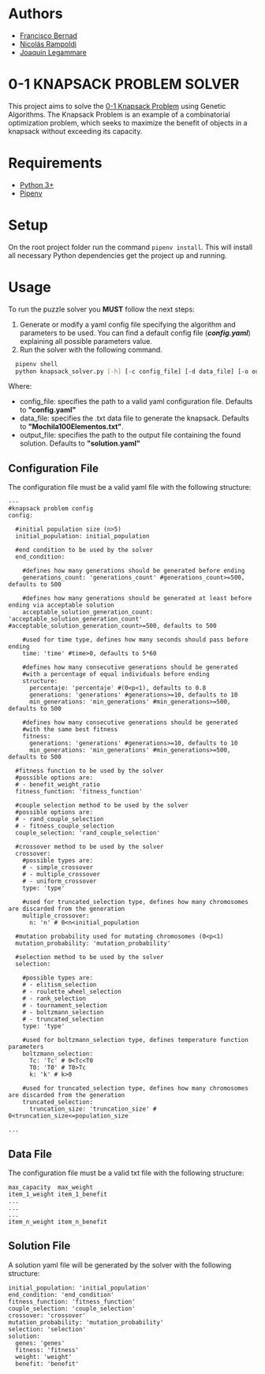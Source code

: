 # Authors

- [Francisco Bernad](https://github.com/FrBernad)
- [Nicolás Rampoldi](https://github.com/NicolasRampoldi)
- [Joaquín Legammare](https://github.com/JoacoLega)

# 0-1 KNAPSACK PROBLEM SOLVER

This project aims to solve the [0-1 Knapsack Problem](https://en.wikipedia.org/wiki/Knapsack_problem) using Genetic
Algorithms. The Knapsack Problem is an example of a combinatorial optimization problem, which seeks to maximize the
benefit of objects in a knapsack without exceeding its capacity.

# Requirements

- [Python 3+](https://www.python.org/downloads/)
- [Pipenv](https://pipenv.pypa.io/en/latest/)

# Setup

On the root project folder run the command `pipenv install`. This will install all necessary Python dependencies get the
project up and running.

# Usage

To run the puzzle solver you **MUST** follow the next steps:

1. Generate or modify a yaml config file specifying the algorithm and parameters to be used. You can find a default
   config file (***config.yaml***) explaining all possible parameters value.
2. Run the solver with the following command.

```bash
  pipenv shell 
  python knapsack_solver.py [-h] [-c config_file] [-d data_file] [-o output_file]
```

Where:

- config_file: specifies the path to a valid yaml configuration file. Defaults to **"config.yaml"**
- data_file: specifies the .txt data file to generate the knapsack. Defaults to  **"Mochila100Elementos.txt"**.
- output_file: specifies the path to the output file containing the found solution. Defaults to **"solution.yaml"**

## Configuration File

The configuration file must be a valid yaml file with the following structure:

```
---
#knapsack problem config
config:

  #initial population size (n>5)
  initial_population: initial_population

  #end condition to be used by the solver
  end_condition:

    #defines how many generations should be generated before ending
    generations_count: 'generations_count' #generations_count>=500, defaults to 500

    #defines how many generations should be generated at least before ending via acceptable solution
    acceptable_solution_generation_count: 'acceptable_solution_generation_count' #acceptable_solution_generation_count>=500, defaults to 500

    #used for time type, defines how many seconds should pass before ending
    time: 'time' #time>0, defaults to 5*60

    #defines how many consecutive generations should be generated
    #with a percentage of equal individuals before ending
    structure:
      percentaje: 'percentaje' #(0<p<1), defaults to 0.8
      generations: 'generations' #generations>=10, defaults to 10
      min_generations: 'min_generations' #min_generations>=500, defaults to 500

    #defines how many consecutive generations should be generated
    #with the same best fitness
    fitness:
      generations: 'generations' #generations>=10, defaults to 10
      min_generations: 'min_generations' #min_generations>=500, defaults to 500

  #fitness function to be used by the solver
  #possible options are:
  # - benefit_weight_ratio
  fitness_function: 'fitness_function'

  #couple selection method to be used by the solver
  #possible options are:
  # - rand_couple_selection
  # - fitness_couple_selection
  couple_selection: 'rand_couple_selection'

  #crossover method to be used by the solver
  crossover:
    #possible types are:
    # - simple_crossover
    # - multiple_crossover
    # - uniform_crossover
    type: 'type'

    #used for truncated_selection type, defines how many chromosomes are discarded from the generation
    multiple_crossover:
      n: 'n' # 0<n<initial_population

  #mutation probability used for mutating chromosomes (0<p<1)
  mutation_probability: 'mutation_probability'

  #selection method to be used by the solver
  selection:

    #possible types are:
    # - elitism_selection
    # - roulette_wheel_selection
    # - rank_selection
    # - tournament_selection
    # - boltzmann_selection
    # - truncated_selection
    type: 'type'

    #used for boltzmann_selection type, defines temperature function parameters
    boltzmann_selection:
      Tc: 'Tc' # 0<Tc<T0
      T0: 'T0' # T0>Tc
      k: 'k' # k>0

    #used for truncated_selection type, defines how many chromosomes are discarded from the generation
    truncated_selection:
      truncation_size: 'truncation_size' # 0<truncation_size<=population_size

...
```

## Data File

The configuration file must be a valid txt file with the following structure:

```
max_capacity  max_weight
item_1_weight item_1_benefit
...
...
...
item_n_weight item_n_benefit
```

## Solution File

A solution yaml file will be generated by the solver with the following structure:

```
initial_population: 'initial_population'
end_condition: 'end_condition'
fitness_function: 'fitness_function'
couple_selection: 'couple_selection'
crossover: 'crossover'
mutation_probability: 'mutation_probability'
selection: 'selection' 
solution: 
  genes: 'genes'
  fitness: 'fitness'
  weight: 'weight'
  benefit: 'benefit'
```